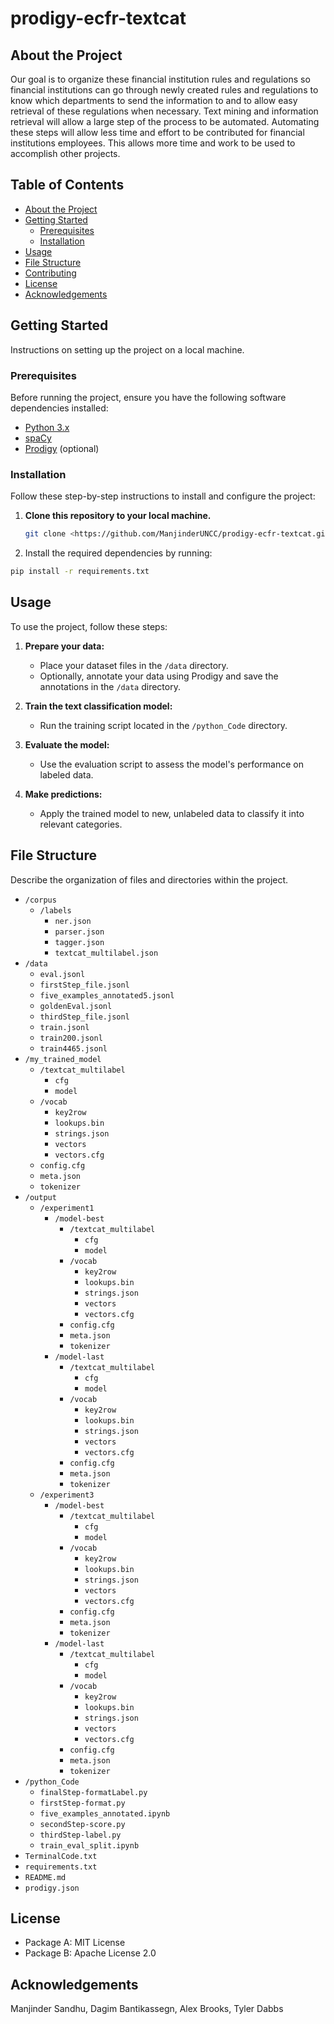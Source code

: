 # prodigy-ecfr-textcat

## About the Project

Our goal is to organize these financial institution rules and regulations so financial institutions  can go through newly created rules and regulations to know which departments to send the information to and to allow easy retrieval of these regulations when necessary. Text mining and information retrieval will allow a large step of the process to be automated. Automating these steps will allow less time and effort to be contributed for financial institutions employees. This allows more time and work to be used to accomplish other projects.

## Table of Contents

- [About the Project](#about-the-project)
- [Getting Started](#getting-started)
  - [Prerequisites](#prerequisites)
  - [Installation](#installation)
- [Usage](#usage)
- [File Structure](#file-structure)
- [Contributing](#contributing)
- [License](#license)
- [Acknowledgements](#acknowledgements)

## Getting Started

Instructions on setting up the project on a local machine.

### Prerequisites

Before running the project, ensure you have the following software dependencies installed:
- [Python 3.x](https://www.python.org/downloads/)
- [spaCy](https://spacy.io/usage)
- [Prodigy](https://prodi.gy/docs/) (optional)

### Installation

Follow these step-by-step instructions to install and configure the project:

1. **Clone this repository to your local machine.**
   ```bash
   git clone <https://github.com/ManjinderUNCC/prodigy-ecfr-textcat.git>
2. Install the required dependencies by running:
```bash
pip install -r requirements.txt
```

## Usage

To use the project, follow these steps:

1. **Prepare your data:**
   - Place your dataset files in the `/data` directory.
   - Optionally, annotate your data using Prodigy and save the annotations in the `/data` directory.

2. **Train the text classification model:**
   - Run the training script located in the `/python_Code` directory.

3. **Evaluate the model:**
   - Use the evaluation script to assess the model's performance on labeled data.

4. **Make predictions:**
   - Apply the trained model to new, unlabeled data to classify it into relevant categories.


## File Structure

Describe the organization of files and directories within the project.

- `/corpus`
  - `/labels`
    - `ner.json`
    - `parser.json`
    - `tagger.json`
    - `textcat_multilabel.json`
- `/data`
  - `eval.jsonl`
  - `firstStep_file.jsonl`
  - `five_examples_annotated5.jsonl`
  - `goldenEval.jsonl`
  - `thirdStep_file.jsonl`
  - `train.jsonl`
  - `train200.jsonl`
  - `train4465.jsonl`
- `/my_trained_model`
  - `/textcat_multilabel`
    - `cfg`
    - `model`
  - `/vocab`
    - `key2row`
    - `lookups.bin`
    - `strings.json`
    - `vectors`
    - `vectors.cfg`
  - `config.cfg`
  - `meta.json`
  - `tokenizer`
- `/output`
  - `/experiment1`
    - `/model-best`
      - `/textcat_multilabel`
        - `cfg`
        - `model`
      - `/vocab`
        - `key2row`
        - `lookups.bin`
        - `strings.json`
        - `vectors`
        - `vectors.cfg`
      - `config.cfg`
      - `meta.json`
      - `tokenizer`
    - `/model-last`
      - `/textcat_multilabel`
        - `cfg`
        - `model`
      - `/vocab`
        - `key2row`
        - `lookups.bin`
        - `strings.json`
        - `vectors`
        - `vectors.cfg`
      - `config.cfg`
      - `meta.json`
      - `tokenizer`
  - `/experiment3`
    - `/model-best`
      - `/textcat_multilabel`
        - `cfg`
        - `model`
      - `/vocab`
        - `key2row`
        - `lookups.bin`
        - `strings.json`
        - `vectors`
        - `vectors.cfg`
      - `config.cfg`
      - `meta.json`
      - `tokenizer`
    - `/model-last`
      - `/textcat_multilabel`
        - `cfg`
        - `model`
      - `/vocab`
        - `key2row`
        - `lookups.bin`
        - `strings.json`
        - `vectors`
        - `vectors.cfg`
      - `config.cfg`
      - `meta.json`
      - `tokenizer`
- `/python_Code`
  - `finalStep-formatLabel.py`
  - `firstStep-format.py`
  - `five_examples_annotated.ipynb`
  - `secondStep-score.py`
  - `thirdStep-label.py`
  - `train_eval_split.ipynb`
- `TerminalCode.txt`
- `requirements.txt`
- `README.md`
- `prodigy.json`

## License

- Package A: MIT License
- Package B: Apache License 2.0

## Acknowledgements

Manjinder Sandhu, Dagim Bantikassegn, Alex Brooks, Tyler Dabbs

